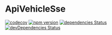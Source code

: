 # ApiVehicleSse

[![codecov](https://codecov.io/gh/manniwatch/manniwatch/branch/master/graph/badge.svg?flag=ApiVehicleSse)](https://codecov.io/gh/manniwatch/manniwatch/manniwatch/master/packages/api-vehicle-sse) [![npm version](https://badge.fury.io/js/%40manniwatch%2Fapi-vehicle-sse.svg)](https://badge.fury.io/js/%40manniwatch%2Fapi-vehicle-sse) [![dependencies Status](https://david-dm.org/manniwatch/manniwatch/status.svg?path=packages/api-vehicle-sse)](https://david-dm.org/manniwatch/manniwatch?path=packages/api-vehicle-sse) [![devDependencies Status](https://david-dm.org/manniwatch/manniwatch/dev-status.svg?path=packages/api-vehicle-sse)](https://david-dm.org/manniwatch/manniwatch?path=packages/api-vehicle-sse&type=dev)
